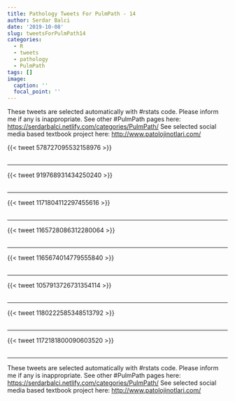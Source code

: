 ```yaml
---
title: Pathology Tweets For PulmPath - 14
author: Serdar Balci
date: '2019-10-08'
slug: tweetsForPulmPath14
categories:
  - R
  - tweets
  - pathology
  - PulmPath
tags: []
image:
  caption: ''
  focal_point: ''
---
```



These tweets are selected automatically with #rstats code. Please inform me if any is inappropriate.
See other #PulmPath pages here: https://serdarbalci.netlify.com/categories/PulmPath/ 
See selected social media based textbook project here: http://www.patolojinotlari.com/

{{< tweet 578727095532158976 >}}
<br>
<br>
<hr>
{{< tweet 919768931434250240 >}}
<br>
<br>
<hr>
{{< tweet 1171804112297455616 >}}
<br>
<br>
<hr>
{{< tweet 1165728086312280064 >}}
<br>
<br>
<hr>
{{< tweet 1165674014779555840 >}}
<br>
<br>
<hr>
{{< tweet 1057913726731354114 >}}
<br>
<br>
<hr>
{{< tweet 1180222585348513792 >}}
<br>
<br>
<hr>
{{< tweet 1172181800090603520 >}}
<br>
<br>
<hr>


These tweets are selected automatically with #rstats code. Please inform me if any is inappropriate.
See other #PulmPath pages here: https://serdarbalci.netlify.com/categories/PulmPath/ 
See selected social media based textbook project here: http://www.patolojinotlari.com/
